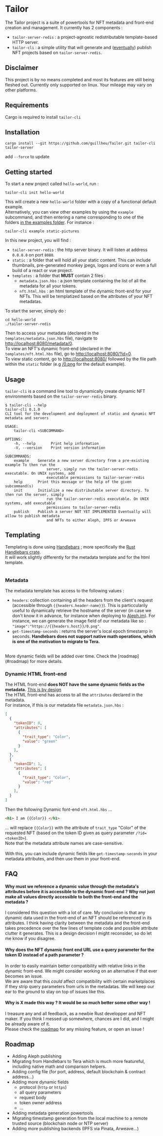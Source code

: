 # Tailor
The Tailor project is a suite of powertools for NFT metadata and front-end creation and management. It currently has 2 components :
* `tailor-server-redis` : a project-agnostic redistributable template-based HTTP server.
* `tailor-cli` : a simple utility that will generate and ([eventually](#roadmap)) publish NFT projects based on `tailor-server-redis`.

## Disclaimer
This project is by no means completed and most its features are still being fleshed out.
Currently only supported on linux. Your mileage may vary on other platforms.

## Requirements
Cargo is required to install `tailor-cli`

## Installation
```shell
cargo install --git https://github.com/guillheu/Tailor.git tailor-cli tailor-server
```

add `--force` to update

## Getting started
To start a new project called `hello-world`, run :
```shell
tailor-cli init hello-world
```
This will create a new `hello-world` folder with a copy of a functional default example.<br>
Alternatively, you can view other examples by using the `example` subcommand, and then entering a name corresponding to one of the folders [in the examples folder](./examples). For instance :
```shell
tailor-cli example static-pictures
```

In this new project, you will find :
* `tailor-server-redis` : the http server binary. It will listen at address `0.0.0.0` on port `8080`.
* `static` : a folder that will hold all your static content. This can include thumbnails, pre-generated monkey jpegs, logos and icons or even a full build of a react or vue  project.
* `templates` : a folder that **MUST** contain 2 files :
  * `metadata.json.hbs` : a json template containing the list of all the metadata for all your tokens.
  * `nft.html.hbs` : an html template of the dynamic front-end for your NFTs. This will be templatized based on the attributes of your NFT metadatas.

To start the server, simply do :
```shell
cd hello-world
./tailor-server-redis
```
Then to access your metadata (declared in the `templates/metadata.json.hbs` file), navigate to [http://localhost:8080/metadata/0](http://localhost:8080/metadata/0).<br>
To view an NFT's dynamic front-end (declared in the `templates/nft.html.hbs` file), go to [http://localhost:8080/?id=0](http://localhost:8080/?id=0).<br>
To view static content, go to [http://localhost:8080/](http://localhost:8080/) followed by the file path within the `static` folder (e.g [/0.png](http://localhost:8080/0.png) for the default example).

## Usage
`tailor-cli` is a command line tool to dynamically create dynamic NFT environments based on the `tailor-server-redis` binary.<br>
```shell
$ tailor-cli --help
tailor-cli 0.1.0
CLI tool for the development and deployment of static and dynamic NFT metadata and servers

USAGE:
    tailor-cli <SUBCOMMAND>

OPTIONS:
    -h, --help       Print help information
    -V, --version    Print version information

SUBCOMMANDS:
    example    Generate a new server directory from a pre-existing example To then run the
                   server, simply run the tailor-server-redis executable. On UNIX systems, add
                   executable permissions to tailor-server-redis
    help       Print this message or the help of the given subcommand(s)
    init       Initialize a new distributable server directory. To then run the server, simply
                   run the tailor-server-redis executable. On UNIX systems, add executable
                   permissions to tailor-server-redis
    publish    Publish a server NOT YET IMPLEMENTED Eventually will allow to publish metadata
                   and NFTs to either Aleph, IPFS or Arweave
```

## Templating
Templating is done using [Handlebars](https://handlebarsjs.com/) ; more specifically the [Rust Handlebars crate](https://crates.io/crates/handlebars).<br>
It will work slightly differently for the metadata template and for the html template.<br>
<br>

### Metadata
The metadata template has access to the following values :
* `headers`: collection containing all the headers from the client's request (accessible through `{{headers.header-name}}`). This is particcularily useful to dynamically retrieve the hostname of the server (in case we don't know it in advance, for instance when deploying to [Aleph.im](https://aleph.im/)). For instance, we can generate the image field of our metadata like so : `"image":"https://{{headers.host}}/0.png"`.
* `get-timestamp-seconds` : returns the server's local epoch timestamp in seconds. **Handlebars does not support native math operations, which is one of the motivation to migrate to Tera.** 
<br>
More dynamic fields will be added over time. Check the [roadmap](#roadmap) for more details.

### Dynamic HTML front-end
The HTML front-end **does NOT have the same dynamic fields as the metadata.** [This is by design](#why-must-we-reference-a-dynamic-value-through-the-metadatas-attributes-before-it-is-accessible-to-the-dynamic-front-end--why-not-just-make-all-values-directly-accessible-to-both-the-front-end-and-the-metadata)<br>
The HTML front-end has access to all the `attributes` declared in the metadata.<br>
For instance, if this is our metadata file `metadata.json.hbs` :
```json
[
  {
    "tokenID": 0,
    "attributes": [
      {
        "trait_type": "Color",
        "value": "green"
      }
    ],
  },
  {
    "tokenID": 1,
    "attributes": [
      {
        "trait_type": "Color",
        "value": "red"
      }
    ],
  }
]
```
Then the following Dynamic font-end `nft.html.hbs` ...
```html
<h1> I am {{Color}} </h1>
```
... will replace `{{Color}}` with the attribute of `trait_type` "Color" of the requested NFT (based on the token ID given as query parameter `/?id=<tokenID>`).<br>
Note that the metadata attribute names are case-sensitive.<br>
<br>
With this, you can include dynamic fields like `get-timestamp-seconds` in your metadata attributes, and then use them in your front-end.



## FAQ
#### Why must we reference a dynamic value through the metadata's attributes before it is accessible to the dynamic front-end ? Why not just make all values directly accessible to both the front-end and the metadata ?
I considered this question with a lot of care. My conclusion is that any dynamic data used in the front-end of an NFT should be referenced in its attributes. I think having clarity between the metadata and the front-end takes precedence over the few lines of template code and possible attribute clutter it generates. This is a design decision I might reconsider, so do let me know if you disagree.

#### Why does the NFT dynamic front end URL use a query parameter for the token ID instead of a path parameter ?
In order to easily maintain better compatibility with relative links in the dynamic front-end. We might consider working on an alternative if that ever becomes an issue.<br>
We are aware that this *could* affect compatibility with certain marketplaces if they strip query parameters from urls in the metadatas. We will keep our ear to the ground to stay on top of issues like this.

#### Why is X made this way ? It would be so much better some other way !
I treasure any and all feedback, as a newbie Rust developper and NFT maker. If you think I messed up somewhere, chances are I did, and I might be already aware of it.<br>
Please check the [roadmap](#roadmap) for any missing feature, or open an issue !

## Roadmap
* Adding Aleph publishing
* Migrating from Handlebars to Tera which is much more featureful, including native math and comparison helpers.
* Adding config file (for port, address, default blockchain & contract address...)
* Adding more dynamic fields
  * protocol (`http` or `https`)
  * all query parameters
  * request body
  * token owner address
  * ...
* Adding metadata generation powertools
* Migrating timestamp generation from the local machine to a remote trusted source (blockchain node or NTP server)
* Adding more publishing backends (IPFS via Pinata, Arweave...)